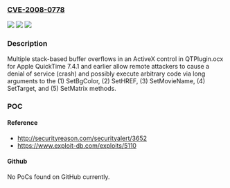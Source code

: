 ### [CVE-2008-0778](https://cve.mitre.org/cgi-bin/cvename.cgi?name=CVE-2008-0778)
![](https://img.shields.io/static/v1?label=Product&message=n%2Fa&color=blue)
![](https://img.shields.io/static/v1?label=Version&message=n%2Fa&color=blue)
![](https://img.shields.io/static/v1?label=Vulnerability&message=n%2Fa&color=brighgreen)

### Description

Multiple stack-based buffer overflows in an ActiveX control in QTPlugin.ocx for Apple QuickTime 7.4.1 and earlier allow remote attackers to cause a denial of service (crash) and possibly execute arbitrary code via long arguments to the (1) SetBgColor, (2) SetHREF, (3) SetMovieName, (4) SetTarget, and (5) SetMatrix methods.

### POC

#### Reference
- http://securityreason.com/securityalert/3652
- https://www.exploit-db.com/exploits/5110

#### Github
No PoCs found on GitHub currently.

